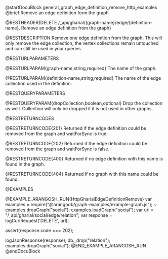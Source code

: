 @startDocuBlock general_graph_edge_definition_remove_http_examples
@brief Remove an edge definition form the graph

@RESTHEADER{DELETE /_api/gharial/{graph-name}/edge/{definition-name}, Remove an edge definition from the graph}

@RESTDESCRIPTION
Remove one edge definition from the graph.  This will only remove the
edge collection, the vertex collections remain untouched and can still
be used in your queries.

@RESTURLPARAMETERS

@RESTURLPARAM{graph-name,string,required}
The name of the graph.

@RESTURLPARAM{definition-name,string,required}
The name of the edge collection used in the definition.

@RESTQUERYPARAMETERS

@RESTQUERYPARAM{dropCollection,boolean,optional}
Drop the collection as well.
Collection will only be dropped if it is not used in other graphs.

@RESTRETURNCODES

@RESTRETURNCODE{201}
Returned if the edge definition could be removed from the graph 
and waitForSync is true.

@RESTRETURNCODE{202}
Returned if the edge definition could be removed from the graph and
waitForSync is false.

@RESTRETURNCODE{400}
Returned if no edge definition with this name is found in the graph.

@RESTRETURNCODE{404}
Returned if no graph with this name could be found.

@EXAMPLES

@EXAMPLE_ARANGOSH_RUN{HttpGharialEdgeDefinitionRemove}
  var examples = require("@arangodb/graph-examples/example-graph.js");
~ examples.dropGraph("social");
  examples.loadGraph("social");
  var url = "/_api/gharial/social/edge/relation";
  var response = logCurlRequest('DELETE', url);

  assert(response.code === 202);

  logJsonResponse(response);
  db._drop("relation");
  examples.dropGraph("social");
@END_EXAMPLE_ARANGOSH_RUN
@endDocuBlock
